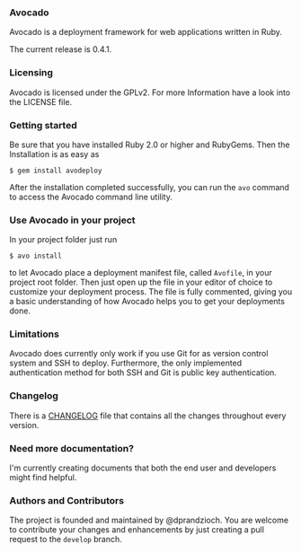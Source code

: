 ### Avocado
Avocado is a deployment framework for web applications written in Ruby.

The current release is 0.4.1.

### Licensing
Avocado is licensed under the GPLv2. For more Information have a look into the LICENSE file.

### Getting started
Be sure that you have installed Ruby 2.0 or higher and RubyGems. Then the Installation is as easy as

```
$ gem install avodeploy
```

After the installation completed successfully, you can run the `avo` command to access the Avocado command line utility.

### Use Avocado in your project
In your project folder just run

```
$ avo install
```

to let Avocado place a deployment manifest file, called `Avofile`, in your project root folder. Then just open up the file in your editor of choice to customize your deployment process. The file is fully commented, giving you a basic understanding of how Avocado helps you to get your deployments done.

### Limitations
Avocado does currently only work if you use Git for as version control system and SSH to deploy. Furthermore, the only implemented authentication method for both SSH and Git is public key authentication.

### Changelog
There is a [CHANGELOG](CHANGELOG) file that contains all the changes throughout every version.

### Need more documentation?
I'm currently creating documents that both the end user and developers might find helpful.

### Authors and Contributors
The project is founded and maintained by @dprandzioch. You are welcome to contribute your changes and enhancements by just creating a pull request to the `develop` branch.

